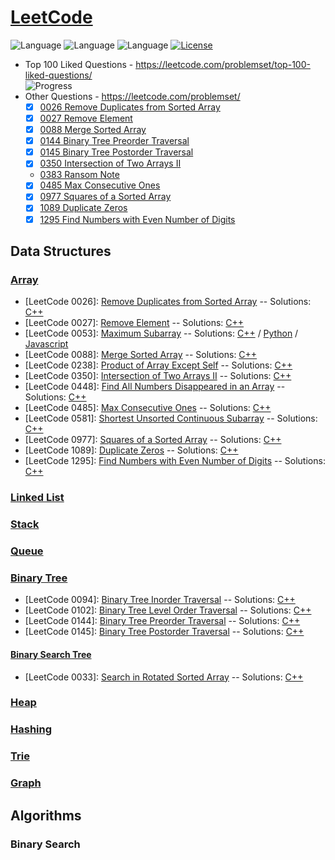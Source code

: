 # [LeetCode](https://leetcode.com/problemset/algorithms/)
![Language](https://img.shields.io/badge/Language-C++%2011-yellow) ![Language](https://img.shields.io/badge/Language-JavaScript-yellow) ![Language](https://img.shields.io/badge/Language-Python-yellow) [![License](https://img.shields.io/badge/License-MIT-blue.svg)](./LICENSE)
* Top 100 Liked Questions - https://leetcode.com/problemset/top-100-liked-questions/  
  ![Progress](https://img.shields.io/badge/Progress-49%20%2F%20100-ff69b4.svg)
* Other Questions - https://leetcode.com/problemset/  
  - [x] [0026 Remove Duplicates from Sorted Array](https://leetcode.com/problems/remove-duplicates-from-sorted-array/)  
  - [x] [0027 Remove Element](https://leetcode.com/problems/remove-element/)  
  - [x] [0088 Merge Sorted Array](https://leetcode.com/problems/merge-sorted-array/)  
  - [x] [0144 Binary Tree Preorder Traversal](https://leetcode.com/problems/binary-tree-preorder-traversal/)  
  - [x] [0145 Binary Tree Postorder Traversal](https://leetcode.com/problems/binary-tree-postorder-traversal/)  
  - [x] [0350 Intersection of Two Arrays II](https://leetcode.com/problems/intersection-of-two-arrays-ii/)  
  - [0383 Ransom Note](https://leetcode.com/problems/ransom-note/)  
  - [x] [0485 Max Consecutive Ones](https://leetcode.com/problems/max-consecutive-ones/)  
  - [x] [0977 Squares of a Sorted Array](https://leetcode.com/problems/squares-of-a-sorted-array/)  
  - [x] [1089 Duplicate Zeros](https://leetcode.com/problems/duplicate-zeros/)  
  - [x] [1295 Find Numbers with Even Number of Digits](https://leetcode.com/problems/find-numbers-with-even-number-of-digits/)  

## Data Structures
### [Array](https://tech.jocodoma.com/2019/08/11/Overview-of-Data-Structures/#Array)
* [LeetCode 0026]: [Remove Duplicates from Sorted Array](https://leetcode.com/problems/remove-duplicates-from-sorted-array/) -- Solutions: [C++](Problems/0026_Remove_Duplicates_from_Sorted_Array/remove_duplicates_from_sorted_array.cpp)
* [LeetCode 0027]: [Remove Element](https://leetcode.com/problems/remove-element/) -- Solutions: [C++](Problems/0027_Remove_Element/remove_element.cpp)
* [LeetCode 0053]: [Maximum Subarray](https://leetcode.com/problems/maximum-subarray/) -- Solutions: [C++](Problems/0053_Maximum_Subarray/maximum_subarray.cpp) / [Python](Problems/0053_Maximum_Subarray/maximum_subarray.py) / [Javascript](Problems/0053_Maximum_Subarray/maximum_subarray.js)
* [LeetCode 0088]: [Merge Sorted Array](https://leetcode.com/problems/merge-sorted-array/) -- Solutions: [C++](Problems/0088_Merge_Sorted_Array/merge_sorted_array.cpp)
* [LeetCode 0238]: [Product of Array Except Self](https://leetcode.com/problems/product-of-array-except-self/) -- Solutions: [C++](Problems/0238_Product_of_Array_Except_Self/product_of_array_except_self.cpp)
* [LeetCode 0350]: [Intersection of Two Arrays II](https://leetcode.com/problems/intersection-of-two-arrays-ii/) -- Solutions: [C++](Problems/0350_Intersection_of_Two_Arrays_II/intersection_of_two_arrays_ii.cpp)
* [LeetCode 0448]: [Find All Numbers Disappeared in an Array](https://leetcode.com/problems/find-all-numbers-disappeared-in-an-array/) -- Solutions: [C++](Problems/0448_Find_All_Numbers_Disappeared_in_an_Array/find_all_numbers_disappeared_in_an_array.cpp)
* [LeetCode 0485]: [Max Consecutive Ones](https://leetcode.com/problems/max-consecutive-ones/) -- Solutions: [C++](Problems/0485_Max_Consecutive_Ones/max_consecutive_ones.cpp)
* [LeetCode 0581]: [Shortest Unsorted Continuous Subarray](https://leetcode.com/problems/shortest-unsorted-continuous-subarray/) -- Solutions: [C++](Problems/0581_Shortest_Unsorted_Continuous_Subarray/shortest_unsorted_continuous_subarray.cpp)
* [LeetCode 0977]: [Squares of a Sorted Array](https://leetcode.com/problems/squares-of-a-sorted-array/) -- Solutions: [C++](Problems/0977_Squares_of_a_Sorted_Array/squares_of_a_sorted_array.cpp)
* [LeetCode 1089]: [Duplicate Zeros](https://leetcode.com/problems/find-numbers-with-even-number-of-digits/) -- Solutions: [C++](Problems/1089_Duplicate_Zeros/duplicate_zeros.cpp)
* [LeetCode 1295]: [Find Numbers with Even Number of Digits](https://leetcode.com/problems/find-numbers-with-even-number-of-digits/) -- Solutions: [C++](Problems/1295_Find_Numbers_with_Even_Number_of_Digits/find_numbers_with_even_number_of_digits.cpp)


### [Linked List](https://tech.jocodoma.com/2019/08/11/Overview-of-Data-Structures/#Linked-List)


### [Stack](https://tech.jocodoma.com/2019/08/11/Overview-of-Data-Structures/#Stack)


### [Queue](https://tech.jocodoma.com/2019/08/11/Overview-of-Data-Structures/#Queue)


### [Binary Tree](https://tech.jocodoma.com/2019/08/11/Overview-of-Data-Structures/#Binary-Tree)
* [LeetCode 0094]: [Binary Tree Inorder Traversal](https://leetcode.com/problems/binary-tree-inorder-traversal/) -- Solutions: [C++](Problems/0094_Binary_Tree_Inorder_Traversal/binary_tree_inorder_traversal.cpp)
* [LeetCode 0102]: [Binary Tree Level Order Traversal](https://leetcode.com/problems/binary-tree-level-order-traversal/) -- Solutions: [C++](Problems/0102_Binary_Tree_Level-Order_Traversal/binary_tree_level_order_traversal.cpp)
* [LeetCode 0144]: [Binary Tree Preorder Traversal](https://leetcode.com/problems/binary-tree-preorder-traversal/) -- Solutions: [C++](Problems/0144_Binary_Tree_Preorder_Traversal/binary_tree_preorder_traversal.cpp)
* [LeetCode 0145]: [Binary Tree Postorder Traversal](https://leetcode.com/problems/binary-tree-postorder-traversal/) -- Solutions: [C++](Problems/0145_Binary_Tree_Postorder_Traversal/binary_tree_postorder_traversal.cpp)


#### [Binary Search Tree](https://tech.jocodoma.com/2019/08/11/Overview-of-Data-Structures/#Binary-Search-Tree)
* [LeetCode 0033]: [Search in Rotated Sorted Array](https://leetcode.com/problems/search-in-rotated-sorted-array/) -- Solutions: [C++](Problems/0033_Search_in_Rotated_Sorted_Array/search_in_rotated_sorted_array.cpp)


### [Heap](https://tech.jocodoma.com/2019/08/11/Overview-of-Data-Structures/#Binary-Heap)


### [Hashing](https://tech.jocodoma.com/2019/08/11/Overview-of-Data-Structures/#Hashing)


### [Trie](https://tech.jocodoma.com/2019/08/11/Overview-of-Data-Structures/#Trie)


### [Graph](https://tech.jocodoma.com/2019/08/11/Overview-of-Data-Structures/#Graph)

## Algorithms
### Binary Search

